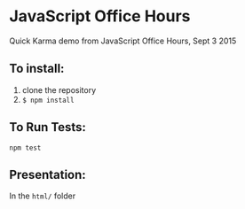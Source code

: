 # JavaScript Office Hours

Quick Karma demo from JavaScript Office Hours, Sept 3 2015

## To install:

1. clone the repository
2. `$ npm install`

## To Run Tests:

`npm test`

## Presentation:

In the `html/` folder

